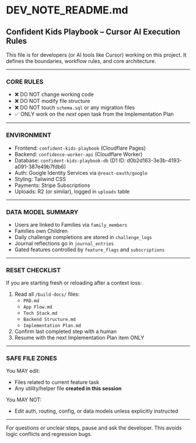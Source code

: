 
# DEV_NOTE_README.md

## Confident Kids Playbook – Cursor AI Execution Rules

This file is for developers (or AI tools like Cursor) working on this project. It defines the boundaries, workflow rules, and core architecture.

---

### CORE RULES

- ❌ DO NOT change working code
- ❌ DO NOT modify file structure
- ❌ DO NOT touch `schema.sql` or any migration files
- ✅ ONLY work on the *next* open task from the Implementation Plan

---

### ENVIRONMENT

- Frontend: `confident-kids-playbook` (Cloudflare Pages)
- Backend: `confidence-worker-api` (Cloudflare Worker)
- Database: `confident-kids-playbook-db` (D1 ID: d0b2d163-3e3b-4193-a091-387e49b7fdb6)
- Auth: Google Identity Services via `@react-oauth/google`
- Styling: Tailwind CSS
- Payments: Stripe Subscriptions
- Uploads: R2 (or similar), logged in `uploads` table

---

### DATA MODEL SUMMARY

- Users are linked to Families via `family_members`
- Families own Children
- Daily challenge completions are stored in `challenge_logs`
- Journal reflections go in `journal_entries`
- Gated features controlled by `feature_flags` and `subscriptions`

---

### RESET CHECKLIST

If you are starting fresh or reloading after a context loss:

1. Read all `/build-docs/` files:
   - `PRD.md`
   - `App Flow.md`
   - `Tech Stack.md`
   - `Backend Structure.md`
   - `Implementation Plan.md`
2. Confirm last completed step with a human
3. Resume with the next Implementation Plan item ONLY

---

### SAFE FILE ZONES

You MAY edit:
- Files related to current feature task
- Any utility/helper file **created in this session**

You MAY NOT:
- Edit auth, routing, config, or data models unless explicitly instructed

---

For questions or unclear steps, pause and ask the developer. This avoids logic conflicts and regression bugs.

